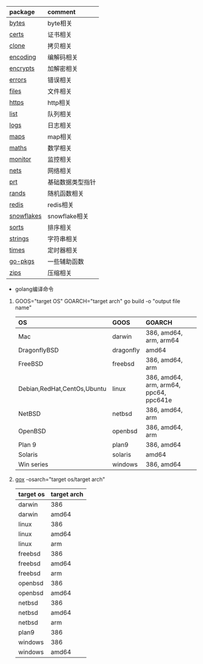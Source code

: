 | package  |  comment | 
| :---- | :----|
|[bytes](https://github.com/pyihe/go-pkg/tree/master/bytes)|byte相关|
|[certs](https://github.com/pyihe/go-pkg/tree/master/certs)|证书相关|
|[clone](https://github.com/pyihe/go-pkg/tree/master/clone)|拷贝相关|
|[encoding](https://github.com/pyihe/go-pkg/tree/master/encoding)|编解码相关|
|[encrypts](https://github.com/pyihe/go-pkg/tree/master/encrypts)|加解密相关|
|[errors](https://github.com/pyihe/go-pkg/tree/master/errors)|错误相关|
|[files](https://github.com/pyihe/go-pkg/tree/master/files)|文件相关|
|[https](https://github.com/pyihe/go-pkg/tree/master/https)|http相关|
|[list](https://github.com/pyihe/go-pkg/tree/master/list)|队列相关|
|[logs](https://github.com/pyihe/go-pkg/tree/master/logs)|日志相关|
|[maps](https://github.com/pyihe/go-pkg/tree/master/maps)|map相关|
|[maths](https://github.com/pyihe/go-pkg/tree/master/maths)|数学相关|
|[monitor](https://github.com/pyihe/go-pkg/tree/master/monitor)|监控相关|
|[nets](https://github.com/pyihe/go-pkg/tree/master/nets)|网络相关|
|[prt](https://github.com/pyihe/go-pkg/tree/master/ptr)|基础数据类型指针|
|[rands](https://github.com/pyihe/go-pkg/tree/master/rands)|随机函数相关|
|[redis](https://github.com/pyihe/go-pkg/tree/master/redis)|redis相关|
|[snowflakes](https://github.com/pyihe/go-pkg/tree/master/snowflakes)|snowflake相关|
|[sorts](https://github.com/pyihe/go-pkg/tree/master/sorts)|排序相关|
|[strings](https://github.com/pyihe/go-pkg/tree/master/strings)|字符串相关|
|[times](https://github.com/pyihe/go-pkg/tree/master/times)|定时器相关|
|[go-pkgs](https://github.com/pyihe/go-pkg/tree/master/go-pkgs)| 一些辅助函数|
|[zips](https://github.com/pyihe/go-pkg/tree/master/zips)|压缩相关| 

- golang编译命令

1. GOOS="target OS" GOARCH="target arch" go build -o "output file name"

   |   OS   | GOOS         |       GOARCH        |
   |:------|:------      | :---------------   |
   |Mac|darwin|386, amd64, arm, arm64|
   |DragonflyBSD|dragonfly|amd64|
   |FreeBSD|freebsd|386, amd64, arm|
   |Debian,RedHat,CentOs,Ubuntu|linux|386, amd64, arm, arm64, ppc64, ppc641e|
   |NetBSD|netbsd|386, amd64, arm|
   |OpenBSD|openbsd|386, amd64, arm|
   |Plan 9|plan9|386, amd64|
   |Solaris|solaris|amd64|
   |Win series|windows|386, amd64|

2. [gox](https://github.com/mitchellh/gox) -osarch="target os/target arch"<br>

   |target os|target arch|
   |:--------|:----------|
   |darwin|386|
   |darwin|amd64|
   |linux|386|
   |linux|amd64|
   |linux|arm|
   |freebsd|386|
   |freebsd|amd64|
   |freebsd|arm|
   |openbsd|386|
   |openbsd|amd64|
   |netbsd|386|
   |netbsd|amd64|
   |netbsd|arm|
   |plan9|386|
   |windows|386|
   |windows|amd64|